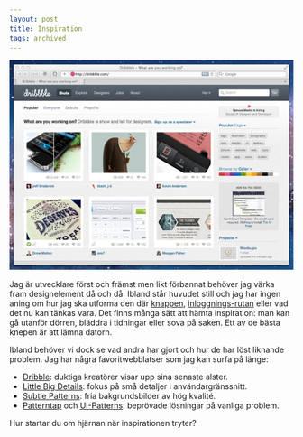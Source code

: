 ```yaml
---
layout: post
title: Inspiration
tags: archived
---
```


![Dribble](/images/dribble.jpg)

Jag är utvecklare först och främst men likt förbannat behöver jag värka fram designelement då och då. Ibland står huvudet still och jag har ingen aning om hur jag ska utforma den där [knappen](http://dribbble.com/search?q=button), [inloggnings-rutan](http://ui-patterns.com/explore/collections/login-forms) eller vad det nu kan tänkas vara. Det finns många sätt att hämta inspiration: man kan gå utanför dörren, bläddra i tidningar eller sova på saken. Ett av de bästa knepen är att lämna datorn.

Ibland behöver vi dock se vad andra har gjort och hur de har löst liknande problem. Jag har några favoritwebblatser som jag kan surfa på länge:

* [Dribble](https://dribbble.com): duktiga kreatörer visar upp sina senaste alster.
* [Little Big Details](http://littlebigdetails.com): fokus på små detaljer i användargränssnitt.
* [Subtle Patterns](http://subtlepatterns.com): fria bakgrundsbilder av hög kvalité.
* [Patterntap](http://patterntap.com) och [UI-Patterns](http://ui-patterns.com): beprövade lösningar på vanliga problem.

Hur startar du om hjärnan när inspirationen tryter?
